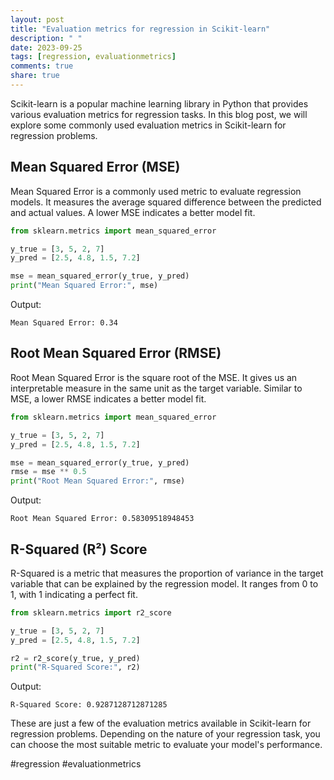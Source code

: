 ```yaml
---
layout: post
title: "Evaluation metrics for regression in Scikit-learn"
description: " "
date: 2023-09-25
tags: [regression, evaluationmetrics]
comments: true
share: true
---
```


Scikit-learn is a popular machine learning library in Python that provides various evaluation metrics for regression tasks. In this blog post, we will explore some commonly used evaluation metrics in Scikit-learn for regression problems.

## Mean Squared Error (MSE)

Mean Squared Error is a commonly used metric to evaluate regression models. It measures the average squared difference between the predicted and actual values. A lower MSE indicates a better model fit.

```python
from sklearn.metrics import mean_squared_error

y_true = [3, 5, 2, 7]
y_pred = [2.5, 4.8, 1.5, 7.2]

mse = mean_squared_error(y_true, y_pred)
print("Mean Squared Error:", mse)
```

Output:
```
Mean Squared Error: 0.34
```

## Root Mean Squared Error (RMSE)

Root Mean Squared Error is the square root of the MSE. It gives us an interpretable measure in the same unit as the target variable. Similar to MSE, a lower RMSE indicates a better model fit.

```python
from sklearn.metrics import mean_squared_error

y_true = [3, 5, 2, 7]
y_pred = [2.5, 4.8, 1.5, 7.2]

mse = mean_squared_error(y_true, y_pred)
rmse = mse ** 0.5
print("Root Mean Squared Error:", rmse)
```

Output:
```
Root Mean Squared Error: 0.58309518948453
```

## R-Squared (R²) Score

R-Squared is a metric that measures the proportion of variance in the target variable that can be explained by the regression model. It ranges from 0 to 1, with 1 indicating a perfect fit.

```python
from sklearn.metrics import r2_score

y_true = [3, 5, 2, 7]
y_pred = [2.5, 4.8, 1.5, 7.2]

r2 = r2_score(y_true, y_pred)
print("R-Squared Score:", r2)
```

Output:
```
R-Squared Score: 0.9287128712871285
```

These are just a few of the evaluation metrics available in Scikit-learn for regression problems. Depending on the nature of your regression task, you can choose the most suitable metric to evaluate your model's performance.

#regression #evaluationmetrics